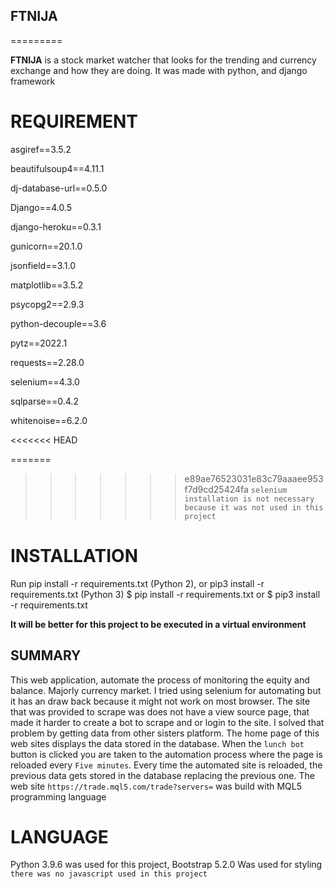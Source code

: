 ## FTNIJA

=========

**FTNIJA** is a stock market watcher that looks for the trending and currency exchange and how they are doing. It was made with python, and django framework

# REQUIREMENT

asgiref==3.5.2

beautifulsoup4==4.11.1

dj-database-url==0.5.0

Django==4.0.5

django-heroku==0.3.1

gunicorn==20.1.0

jsonfield==3.1.0

matplotlib==3.5.2

psycopg2==2.9.3

python-decouple==3.6

pytz==2022.1

requests==2.28.0

selenium==4.3.0

sqlparse==0.4.2

whitenoise==6.2.0

<<<<<<< HEAD

=======
>>>>>>> e89ae76523031e83c79aaaee953f7d9cd25424fa
`selenium installation is not necessary because it was not used in this project`

# INSTALLATION

Run pip install -r requirements.txt (Python 2), or pip3 install -r requirements.txt (Python 3)
$ pip install -r requirements.txt
or
$ pip3 install -r requirements.txt

**It will be better for this project to be executed in a virtual environment**

## SUMMARY

This web application, automate the process of monitoring the equity and balance. Majorly currency market.
I tried using selenium for automating but it has an draw back because it might not work on most browser.
The site that was provided to scrape was does not have a view source page, that made it harder to create a bot to scrape and or login to the site. I solved that problem by getting data from other sisters platform. The home page of this web sites displays the data stored in the database.
When the ``lunch bot`` button is clicked you are taken to the automation process where the page is reloaded every ``Five minutes``.
Every time the automated  site is reloaded, the previous data gets stored in the database replacing the previous one.
The web site `https://trade.mql5.com/trade?servers=` was build with MQL5 programming language

# LANGUAGE

Python 3.9.6
was used for this project,
Bootstrap 5.2.0
Was used for styling
``there was no javascript used in this project``

